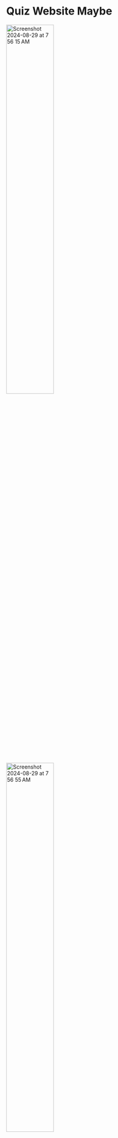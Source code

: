 # Quiz Website Maybe

<img width="50%" alt="Screenshot 2024-08-29 at 7 56 15 AM" src="https://github.com/user-attachments/assets/2d82475e-0eee-4c56-816d-d6ff440b5dd2">
<img width="50%" alt="Screenshot 2024-08-29 at 7 56 55 AM" src="https://github.com/user-attachments/assets/1d14e731-84ed-4cc0-a71a-995557435262">

Awesome website for taking quizzes

## Technologies used

[![Technologies](https://skillicons.dev/icons?i=ts,tailwind,nextjs,react,github)](https://skillicons.dev)

## Demo

[QuizSite - Live Demo](https://quiz-website-lac.vercel.app/)

## Usage

Clone the project

```
git clone https://github.com/jane-does-coding/MyQuizlet
```

Install dependencies

```
npm i
```

Create .env

```
DATABASE_URL=
NEXTAUTH_SECRET=
```

Set up prisma

```
npx prisma generate
npx prisma db push
```

Run it

```
npm run dev
```
